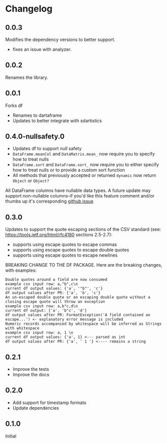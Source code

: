 # Changelog

## 0.0.3

Modifies the dependency versions to better support.
- fixes an issue with analyzer.

## 0.0.2

Renames the library.

## 0.0.1

Forks df
- Renames to dartaframe
- Updates to better integrate with sdartistics

## 0.4.0-nullsafety.0

 - Updates df to support null safety
 - `DataFrame.meanCol` and `DataMatrix.mean_` now require you to specify how to treat nulls
 - `DataFrame.sort` and `DataFrame.sort_` now require you to either specify how to treat nulls or to provide a custom sort function
 - All methods that previously accepted or returned `dynamic` now return `Object` or `Object?`

 All DataFrame columns have nullable data types. A future update may support non-nullable columns-if you'd like this feature comment and/or thumbs up it's corresponding [github issue](https://github.com/synw/df/issues/11)

## 0.3.0

Updates to support the quote escaping sections of the CSV standard (see: https://tools.ietf.org/html/rfc4180 sections 2.5-2.7):

 - supports using escape quotes to escape commas
 - supports using escape quotes to escape double quotes
 - supports using escape quotes to escape newlines

BREAKING CHANGE TO THE DF PACKAGE. Here are the breaking changes, with examples:

    Double quotes around a field are now consumed
    example csv input row: a,"b",c\n
    current df output values: {'a', '"b"', 'c'}
    df output values after PR: {'a', 'b', 'c'}
    An un-escaped double quote or an escaping double quote without a closing escape quote will throw an exception
    example csv input row: a,b"c,d\n
    current df output: {'a', 'b"c', 'd'}
    df output values after PR: FormatException('A field contained an escape...') <- explanatory error message is included
    Numeric records accompanied by whitespace will be inferred as Strings with whitespace
    example csv input row: a, 1 \n
    current df output values: {'a', 1} <--- parsed as int
    df output values after PR: {'a', ' 1 '} <---- remains a string


## 0.2.1

- Improve the tests
- Improve the docs

## 0.2.0

- Add support for timestamp formats
- Update dependencies

## 0.1.0

Initial